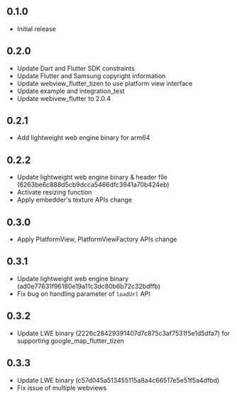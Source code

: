 ## 0.1.0

* Initial release

## 0.2.0
* Update Dart and Flutter SDK constraints
* Update Flutter and Samsung copyright information
* Update webview_flutter_tizen to use platform view interface
* Update example and integration_test
* Update webivew_flutter to 2.0.4

## 0.2.1
* Add lightweight web engine binary for arm64

## 0.2.2
* Update lightweight web engine binary & header file (6263be6c888d5cb9dcca5466dfc3941a70b424eb)
* Activate resizing function
* Apply embedder's texture APIs change

## 0.3.0
* Apply PlatformView, PlatformViewFactory APIs change

## 0.3.1
* Update lightweight web engine binary (ad0e77631f96180e19a11c3dc80b6b72c32bdffb)
* Fix bug on handling parameter of `loadUrl` API

## 0.3.2
* Update LWE binary (2226c28429391407d7c875c3af7531f5e1d5dfa7) for supporting google_map_flutter_tizen

## 0.3.3
* Update LWE binary (c57d045a513455115a8a4c66517e5e51f5a4dfbd)
* Fix issue of multiple webviews
